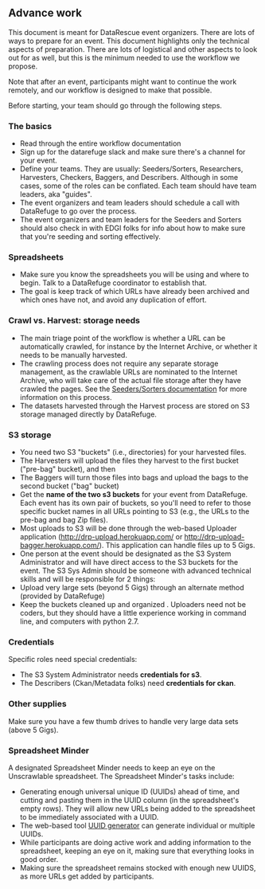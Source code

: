 
## Advance work

This document is meant for DataRescue event organizers. There are lots of ways to prepare for an event. This document highlights only the technical aspects of preparation. There are lots of logistical and other aspects to look out for as well, but this is the minimum needed to use the workflow we propose.  

Note that after an event, participants might want to continue the work remotely, and our workflow is designed to make that possible.


Before starting, your team should go through the following steps. 

### The basics
- Read through the entire workflow documentation
- Sign up for the datarefuge slack and make sure there's a channel for your event. 
- Define your teams. They are usually: Seeders/Sorters, Researchers, Harvesters, Checkers, Baggers, and Describers. Although in some cases, some of the roles can be conflated. Each team should have team leaders, aka "guides". 
- The event organizers and team leaders should schedule a call with DataRefuge to go over the process. 
- The event organizers and team leaders for the Seeders and Sorters should also check in with EDGI folks for info about how to make sure that you're seeding and sorting effectively. 

### Spreadsheets
- Make sure you know the spreadsheets you will be using and where to begin. Talk to a DataRefuge coordinator to establish that.
 - The goal is keep track of which URLs have already been archived and which ones have not, and avoid any duplication of effort. 

### Crawl vs. Harvest: storage needs 
- The main triage point of the workflow is whether a URL can be automatically crawled, for instance by the Internet Archive, or whether it  needs to be manually harvested.
 - The crawling process does not require any separate storage management, as the crawlable URLs are nominated to the Internet Archive, who will take care of the actual file storage after they have crawled the pages. See the [Seeders/Sorters documentation](seednsort.md) for more information on this process. 
 - The datasets harvested through the Harvest process are stored on S3 storage managed directly by DataRefuge.

### S3 storage
- You need two S3 "buckets" (i.e., directories) for your harvested files.  
 - The Harvesters will upload the files they harvest to the first bucket ("pre-bag" bucket), and then
 - The Baggers will turn those files into bags and upload the bags to the second bucket ("bag" bucket)
- Get the **name of the two s3 buckets** for your event from DataRefuge. Each event has its own pair of buckets, so you'll need to refer to those specific bucket names in all URLs pointing to S3 (e.g., the URLs to the pre-bag and bag Zip files).
 - Most uploads to S3 will be done through the web-based Uploader application (http://drp-upload.herokuapp.com/ or http://drp-upload-bagger.herokuapp.com/). This application can handle files up to 5 Gigs.
 - One person at the event should be designated as the S3 System Administrator and will have direct access to the S3 buckets for the event. The S3 Sys Admin should be someone with advanced technical skills and will be responsible for 2 things:
  - Upload very large sets (beyond 5 Gigs) through an alternate method (provided by DataRefuge)
  - Keep the buckets cleaned up and organized . Uploaders need not be coders, but they should have a little experience working in command line, and computers with python 2.7.
  
### Credentials
Specific roles need special credentials:
- The S3 System Administrator needs **credentials for s3**. 
- The Describers (Ckan/Metadata folks) need **credentials for ckan**. 

### Other supplies
Make sure you have a few thumb drives to handle very large data sets (above 5 Gigs).

### Spreadsheet Minder

A designated Spreadsheet Minder needs to keep an eye on the Unscrawlable spreadsheet. The Spreadsheet Minder's tasks include:
- Generating enough universal unique ID (UUIDs) ahead of time, and cutting and pasting them in the UUID column (in the spreadsheet's empty rows). They will allow new URLs being added to the spreadsheet to be immediately associated with a UUID.
 -  The web-based tool [UUID generator](https://www.browserling.com/tools/random-uuid) can generate individual or multiple UUIDs.
- While participants are doing active work and adding information to the spreadsheet, keeping an eye on it, making sure that everything looks in good order.
- Making sure the spreadsheet remains stocked with enough new UUIDS, as more URLs get added by participants. 



